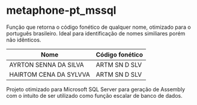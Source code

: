 # metaphone-pt_mssql
Função que retorna o código fonético de qualquer nome, otimizado para o português brasileiro.
Ideal para identificação de nomes similiares porém não idênticos.

| Nome | Código fonético |
|--|--|
| AYRTON SENNA DA SILVA | ARTM SN D SLV |
| HAIRTOM CENA DA SYLVVA | ARTM SN D SLV |

Projeto otimizado para Microsoft SQL Server para geração de Assembly com o intuito de ser utilizado como função escalar de banco de dados.
